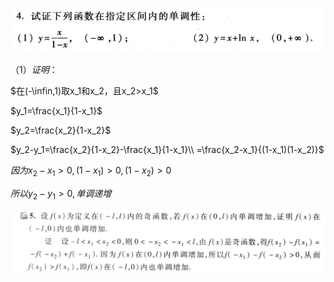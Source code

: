 ![](pictures/2022-10-24-10-42-19.png)

$（1）证明$：

$在(-\infin,1)取x_1和x_2，且x_2>x_1$

$y_1=\frac{x_1}{1-x_1}$

$y_2=\frac{x_2}{1-x_2}$

$y_2-y_1=\frac{x_2}{1-x_2}-\frac{x_1}{1-x_1}\\
=\frac{x_2-x_1}{(1-x_1)(1-x_2)}$

$因为x_2-x_1>0,(1-x_1)>0,(1-x_2)>0$

$所以y_2-y_1>0,单调递增$

![](pictures/2022-10-24-10-52-52.png)